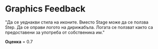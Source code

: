 
# Graphics Feedback #
"Да се уеднакви стила на иконите.
Вместо Stage може да се ползва Step.
Да се оправи логото на дирижабъла. Логата се ползват както  са предоставени за употреба от собственика им."

**Оценка** = 0.7
